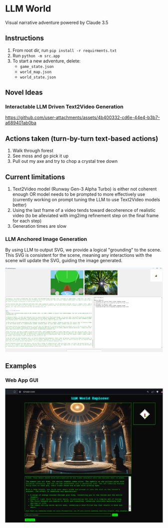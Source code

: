 # LLM World
 Visual narrative adventure powered by Claude 3.5

## Instructions
 1) From root dir, run ```pip install -r requirments.txt```
 2) Run ```python -m src.app```
 3) To start a new adventure, delete:
    - ```game_state.json```
    - ```world_map.json```
    - ```world_state.json```

## Novel Ideas
### Interactable LLM Driven Text2Video Generation
https://github.com/user-attachments/assets/4b400332-cd6e-44e4-b3b7-a689401ab0ba

## Actions taken (turn-by-turn text-based actions)
1) Walk through forest
2) See moss and go pick it up
3) Pull out my axe and try to chop a crystal tree down

## Current limitations
1) Text2Video model (Runway Gen-3 Alpha Turbo) is either not coherent enough OR model needs to be prompted to more effectively use (currently working on prompt tuning the LLM to use Text2Video models better)
2) Using the last frame of a video tends toward decoherence of realistic video (to be alleviated with img2img refinement step on the final frame for each step)
3) Generation times are slow

### LLM Anchored Image Generation
By using LLM to output SVG, we provide a logical "grounding" to the scene. This SVG is consistent for the scene, meaning any interactions with the scene will update the SVG, guiding the image generated.

![LLM Image Generation](examples/Developer_GUI.png)

## Examples
### Web App GUI
![Web App GUI](examples/GUI_Room.png)


